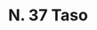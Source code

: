---
title: "N. 37 Taso"
permalink: "/edition/plant037/"
plant-name: "N. 37"
plant-number: "037"
plant-xml: "/assets/xml/plant037.xml"
plant-img1: "/assets/img/plant037_verso.jpg"
plant-img2: "/assets/img/plant037.jpg"
plant-title: "N. 37 Taso"
plant-taxon-link: "http://www.worldfloraonline.org/taxon/wfo-0000408637"
plant-taxon-content: "[Taxus baccata L.]"
layout: single-xml
---